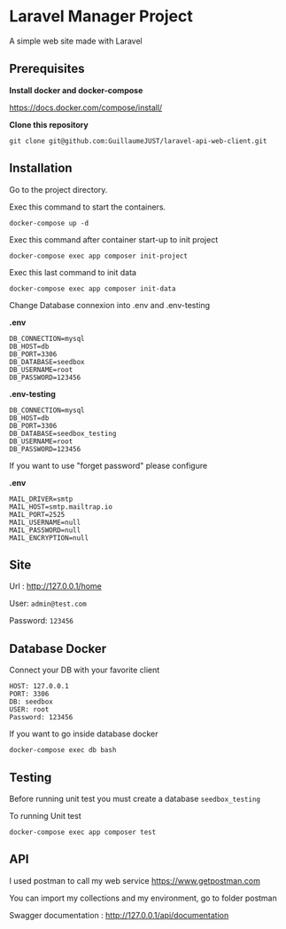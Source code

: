 # Laravel Manager Project

A simple web site made with Laravel

## Prerequisites

**Install docker and docker-compose**

https://docs.docker.com/compose/install/

**Clone this repository**

```
git clone git@github.com:GuillaumeJUST/laravel-api-web-client.git
```

## Installation

Go to the project directory.

Exec this command to start the containers.

```
docker-compose up -d
```

Exec this command after container start-up to init project

```
docker-compose exec app composer init-project
```

Exec this last command to init data

```
docker-compose exec app composer init-data
```

Change Database connexion into .env and .env-testing

**.env**
```
DB_CONNECTION=mysql
DB_HOST=db
DB_PORT=3306
DB_DATABASE=seedbox
DB_USERNAME=root
DB_PASSWORD=123456
```

**.env-testing**
```
DB_CONNECTION=mysql
DB_HOST=db
DB_PORT=3306
DB_DATABASE=seedbox_testing
DB_USERNAME=root
DB_PASSWORD=123456
```

If you want to use "forget password" please configure 

**.env**
```
MAIL_DRIVER=smtp
MAIL_HOST=smtp.mailtrap.io
MAIL_PORT=2525
MAIL_USERNAME=null
MAIL_PASSWORD=null
MAIL_ENCRYPTION=null
```

## Site 

Url : http://127.0.0.1/home

User: ```admin@test.com```

Password: ```123456```

## Database Docker

Connect your DB with your favorite client

```
HOST: 127.0.0.1
PORT: 3306
DB: seedbox
USER: root
Password: 123456
```

If you want to go inside database docker

```
docker-compose exec db bash
```

## Testing 

Before running unit test you must create a database ```seedbox_testing```

To running Unit test
```
docker-compose exec app composer test
```

## API 

I used postman to call my web service https://www.getpostman.com

You can import my collections and my environment, go to folder postman

Swagger documentation : http://127.0.0.1/api/documentation
